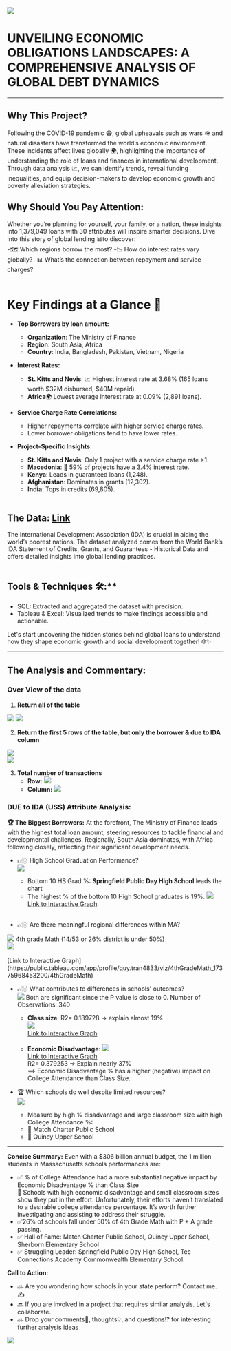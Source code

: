 <img src="images/FinanceSQL/IDATitle.jpg?raw=true"/>

# UNVEILING ECONOMIC OBLIGATIONS LANDSCAPES: A COMPREHENSIVE ANALYSIS OF GLOBAL DEBT DYNAMICS 
---

## Why This Project?

Following the COVID-19 pandemic 😷, global upheavals such as wars 🪖 and natural disasters have transformed the world’s economic environment. These incidents affect lives globally 🌍, highlighting the importance of understanding the role of loans and finances in international development. Through data analysis 📈, we can identify trends, reveal funding inequalities, and equip decision-makers to develop economic growth and poverty alleviation strategies.<br>

## Why Should You Pay Attention:

Whether you’re planning for yourself, your family, or a nation, these insights into 1,379,049 loans with 30 attributes will inspire smarter decisions. Dive into this story of global lending 📊to discover:<br>
    -🗺️ Which regions borrow the most?
    -📉 How do interest rates vary globally?
    -📊 What’s the connection between repayment and service charges?<br><br>

# Key Findings at a Glance 🚀

  - **Top Borrowers by loan amount:**
    - **Organization**: The Ministry of Finance
    - **Region**: South Asia, Africa
    - **Country**: India, Bangladesh, Pakistan, Vietnam, Nigeria<br>
 
  - **Interest Rates:**
    - **St. Kitts and Nevis**: 📈 Highest interest rate at 3.68% (165 loans worth $32M disbursed, $40M repaid).
    - **Africa**🌍 Lowest average interest rate at 0.09% (2,891 loans).<br>
    
  - **Service Charge Rate Correlations:**
    - Higher repayments correlate with higher service charge rates.
    - Lower borrower obligations tend to have lower rates.<br>
    
  - **Project-Specific Insights:**
    - **St. Kitts and Nevis**: Only 1 project with a service charge rate >1.
    - **Macedonia**: 🚩 59% of projects have a 3.4% interest rate.
    - **Kenya**: Leads in guaranteed loans (1,248).
    - **Afghanistan**: Dominates in grants (12,302).
    - **India**: Tops in credits (69,805).<br>
    <br>
## The Data: [Link](https://financesone.worldbank.org/ida-statement-of-credits-grants-and-guarantees-historical-data/DS00976)

The International Development Association (IDA) is crucial in aiding the world’s poorest nations. The dataset analyzed comes from the World Bank’s IDA Statement of Credits, Grants, and Guarantees - Historical Data and offers detailed insights into global lending practices.<br><br>

## Tools & Techniques 🛠️:**
  -  SQL: Extracted and aggregated the dataset with precision.
  -  Tableau & Excel: Visualized trends to make findings accessible and actionable.<br>
  
Let's start uncovering the hidden stories behind global loans to understand how they shape economic growth and social development together! 🌐✨<br>

---
## The Analysis and Commentary:

### Over View of the data

1.    **Return all of the table**
<th><img src="images/FinanceSQL/1CODE_DataOverView.png?raw=true"/>
<th><img src="images/FinanceSQL/1DataOverView.png?raw=true"/><br><th>

2.  **Return the first 5 rows of the table, but only the borrower & due to IDA column**<br>
<th><img src="images/FinanceSQL/2CODE_OverView5Row.png?raw=true"/><br><th>
<th><img src="images/FinanceSQL/2OverView5Row.png?raw=true"/><br><th>

3.  **Total number of transactions**<br>
      - **Row:**  <img src="images/FinanceSQL/3CODETotalCount.png?raw=true"/> <br>
      - **Column:**    <img src="images/FinanceSQL/3CODETotalCountColumn.png?raw=true"/><br>

### DUE to IDA (US$) Attribute Analysis:
  **🏆 The Biggest Borrowers:**
  At the forefront, The Ministry of Finance leads with the highest total loan amount, steering resources to tackle financial and developmental challenges. Regionally, South Asia dominates, with Africa following closely, reflecting their significant development needs.





  - 👉🏼 High School Graduation Performance?<br>
    <img src="images/HighSchool.jpg?raw=true"/>
    - Bottom 10 HS Grad %: **Springfield Public Day High School** leads the chart<br>
    - The highest % of the bottom 10 High School graduates is 19%. 
 <img src="images/Bottom 10 HS.png?raw=true"/><br>
 [Link to Interactive Graph](https://public.tableau.com/app/profile/quy.tran4833/viz/MassStatBottom10HSGrad/Bottom10HSGrad)<br><br>

  - 👉🏼 Are there meaningful regional differences within MA? <br>
   <img src="images/ILoveMath.jpg?raw=true"/>
      4th grade Math (14/53 or 26% district is under 50%)<br>
        <img src="images/4th Grade Math.png?raw=true"/><br><br>
 [Link to Interactive Graph](https://public.tableau.com/app/profile/quy.tran4833/viz/4thGradeMath_17375968453200/4thGradeMath)
    
  - 👉🏼 What contributes to differences in schools' outcomes?<br>
    <img src="images/Score.jpg?raw=true"/>
      Both are significant since the P value is close to 0. Number of Observations: 340<br>
      - **Class size**: 
         R2= 0.189728 -> explain almost 19%<br>
       <img src="images/College Attendance vs Class Size.png?raw=true"/><br>
 [Link to Interactive Graph](https://public.tableau.com/app/profile/quy.tran4833/viz/CollegeAttendancevsClassSize_17375967565970/CollegeAttendancevsClassSize)<br><br>
      - **Economic Disadvantage**:
        <img src="images/College Attendance vs Econ Disadvtg.png?raw=true"/><br>
 [Link to Interactive Graph](https://public.tableau.com/app/profile/quy.tran4833/viz/CollegeAttendancevsEconDisadvtg/CollegeAttendancevsEconDisadvtg)    
         R2= 0.379253 -> Explain nearly 37%<br>
       ==> Economic Disadvantage % has a higher (negative) impact on College Attendance than Class Size.<br>    
 
   - 🏆 Which schools do well despite limited resources?<br>
   <img src="images/College Graduation.JPG?raw=true"/><br>  
      - Measure by high % disadvantage and large classroom size with high College Attendance %:<br>
      - 🥇 Match Charter Public School<br>
      - 🥇 Quincy Upper School<br>
 
---
**Concise Summary:**
    Even with a $306 billion annual budget, the 1 million students in Massachusetts schools performances are:<br>
  - ✅ % of College Attendance had a more substantial negative impact by Economic Disadvantage % than Class Size<br>
         👏 Schools with high economic disadvantage and small classroom sizes show they put in the effort. Unfortunately, their efforts haven’t translated to a desirable college attendance percentage. It’s worth further investigating and assisting to address their struggle.<br>
  - ✅26% of schools fall under 50% of 4th Grade Math with P + A grade passing.<br>
  - ✅ Hall of Fame: Match Charter Public School, Quincy Upper School, Sherborn Elementary School<br>
  - ✅ Struggling Leader: Springfield Public Day High School, Tec Connections Academy Commonwealth Elementary School.<br>

**Call to Action:**
  - 🔜 Are you wondering how schools in your state perform? Contact me. ✍️ <br>
  - 🔜 If you are involved in a project that requires similar analysis.  Let's collaborate.<br>
  - 🔜 Drop your comments💬, thoughts💡, and questions⁉️ for interesting further analysis ideas<br>
  
<img src="images/FloralBorder.JPG?raw=true"/>
